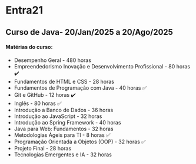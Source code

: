 # Entra21

## Curso de Java- 20/Jan/2025 a 20/Ago/2025

#### Matérias do curso:

- Desempenho Geral - 480 horas
- Empreendedorismo Inovação e Desenvolvimento Profissional -  80 horas  ✔️
- Fundamentos de HTML e CSS - 28 horas
- Fundamentos de Programação com Java - 40 horas ✅
- Git e GitHub - 12 horas  ✔️
- Inglês - 80 horas ✅
- Introdução a Banco de Dados - 36 horas
- Introdução ao JavaScript - 32 horas
- Introdução ao Spring Framework - 40 horas
- Java para Web: Fundamentos - 32 horas
- Metodologias Ágeis para TI - 8 horas  ✅
- Programação Orientada a Objetos (OOP) - 32 horas ✅
- Projeto Final - 28 horas
- Tecnologias Emergentes e IA - 32 horas
